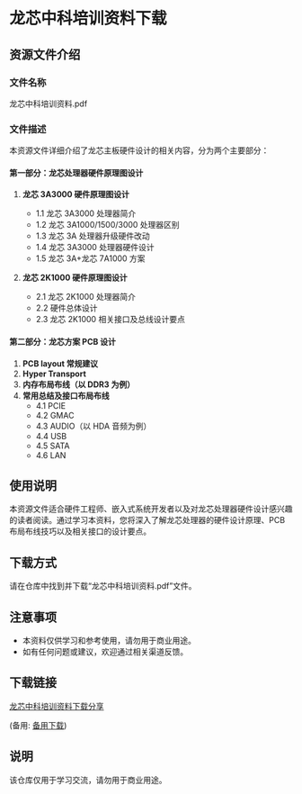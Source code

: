 # 龙芯中科培训资料下载

## 资源文件介绍

### 文件名称
龙芯中科培训资料.pdf

### 文件描述
本资源文件详细介绍了龙芯主板硬件设计的相关内容，分为两个主要部分：

#### 第一部分：龙芯处理器硬件原理图设计
1. **龙芯 3A3000 硬件原理图设计**
   - 1.1 龙芯 3A3000 处理器简介
   - 1.2 龙芯 3A1000/1500/3000 处理器区别
   - 1.3 龙芯 3A 处理器升级硬件改动
   - 1.4 龙芯 3A3000 处理器硬件设计
   - 1.5 龙芯 3A+龙芯 7A1000 方案

2. **龙芯 2K1000 硬件原理图设计**
   - 2.1 龙芯 2K1000 处理器简介
   - 2.2 硬件总体设计
   - 2.3 龙芯 2K1000 相关接口及总线设计要点

#### 第二部分：龙芯方案 PCB 设计
1. **PCB layout 常规建议**
2. **Hyper Transport**
3. **内存布局布线（以 DDR3 为例）**
4. **常用总结及接口布局布线**
   - 4.1 PCIE
   - 4.2 GMAC
   - 4.3 AUDIO（以 HDA 音频为例）
   - 4.4 USB
   - 4.5 SATA
   - 4.6 LAN

## 使用说明
本资源文件适合硬件工程师、嵌入式系统开发者以及对龙芯处理器硬件设计感兴趣的读者阅读。通过学习本资料，您将深入了解龙芯处理器的硬件设计原理、PCB布局布线技巧以及相关接口的设计要点。

## 下载方式
请在仓库中找到并下载“龙芯中科培训资料.pdf”文件。

## 注意事项
- 本资料仅供学习和参考使用，请勿用于商业用途。
- 如有任何问题或建议，欢迎通过相关渠道反馈。

## 下载链接
[龙芯中科培训资料下载分享](https://pan.quark.cn/s/7e897022bd65) 

(备用: [备用下载](https://pan.baidu.com/s/14kVhYTSKTRgyh9Aum5cqxw?pwd=1234))

## 说明

该仓库仅用于学习交流，请勿用于商业用途。
